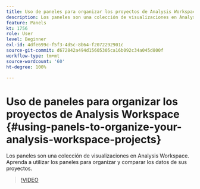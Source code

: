 ```yaml
---
title: Uso de paneles para organizar los proyectos de Analysis Workspace
description: Los paneles son una colección de visualizaciones en Analysis Workspace. Aprenda a utilizar los paneles para organizar y comparar los datos de sus proyectos.
feature: Panels
kt: 1756
role: User
level: Beginner
exl-id: 4dfe699c-f5f3-4d5c-8b64-f2072292901c
source-git-commit: d672842a494d15605305ca16b092c34a045d800f
workflow-type: tm+mt
source-wordcount: '60'
ht-degree: 100%

---
```


# Uso de paneles para organizar los proyectos de Analysis Workspace {#using-panels-to-organize-your-analysis-workspace-projects}

Los paneles son una colección de visualizaciones en Analysis Workspace. Aprenda a utilizar los paneles para organizar y comparar los datos de sus proyectos.

>[!VIDEO](https://video.tv.adobe.com/v/41485/?quality=12&learn=on&captions=spa)

